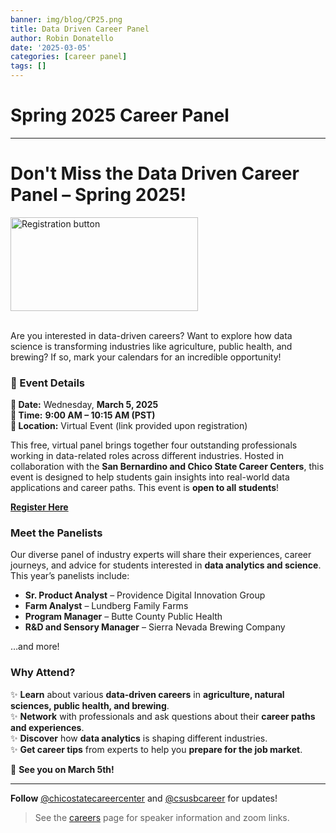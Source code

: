 ```yaml
---
banner: img/blog/CP25.png
title: Data Driven Career Panel
author: Robin Donatello
date: '2025-03-05'
categories: [career panel]
tags: []
---
```


# Spring 2025 Career Panel
---
# Don't Miss the **Data Driven Career Panel – Spring 2025**!  

<a href="https://forms.gle/PFdqWqYPq4xKvm6r9"><img src="/img/blog/CP25.png" alt="Registration button" width="300" height="150" class="center"/></a>
<br><br>

Are you interested in data-driven careers? Want to explore how data science is transforming industries like agriculture, public health, and brewing? If so, mark your calendars for an incredible opportunity!  

### 📅 Event Details  
**📌 Date:** Wednesday, **March 5, 2025**  
**📌 Time:** **9:00 AM – 10:15 AM (PST)**  
**📌 Location:** Virtual Event (link provided upon registration)  

This free, virtual panel brings together four outstanding professionals working in data-related roles across different industries. Hosted in collaboration with the **San Bernardino and Chico State Career Centers**, this event is designed to help students gain insights into real-world data applications and career paths. This event is **open to all students**!

 **[Register Here](https://forms.gle/PFdqWqYPq4xKvm6r9)**

### Meet the Panelists  
Our diverse panel of industry experts will share their experiences, career journeys, and advice for students interested in **data analytics and science**. This year’s panelists include:  

- **Sr. Product Analyst** – Providence Digital Innovation Group  
- **Farm Analyst** – Lundberg Family Farms  
- **Program Manager** – Butte County Public Health  
- **R&D and Sensory Manager** – Sierra Nevada Brewing Company  

…and more!  

### Why Attend?  
✨ **Learn** about various **data-driven careers** in **agriculture, natural sciences, public health, and brewing**.  
✨ **Network** with professionals and ask questions about their **career paths and experiences**.  
✨ **Discover** how **data analytics** is shaping different industries.  
✨ **Get career tips** from experts to help you **prepare for the job market**.  

🚀 **See you on March 5th!**  

---

**Follow** [@chicostatecareercenter](https://www.instagram.com/chicostatecareercenter) and [@csusbcareer](https://www.instagram.com/csusbcareer) for updates!  

> See the [careers](https://www.dataanalytics4fanh.science/careers/) page for speaker information and zoom links.



